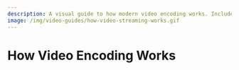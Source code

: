 ```yaml
---
description: A visual guide to how modern video encoding works. Includes details on the most popular video codec types.
image: /img/video-guides/how-video-streaming-works.gif
---
```


# How Video Encoding Works

